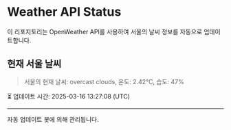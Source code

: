 
# Weather API Status

이 리포지토리는 OpenWeather API를 사용하여 서울의 날씨 정보를 자동으로 업데이트합니다.

## 현재 서울 날씨
> 서울의 현재 날씨: overcast clouds, 온도: 2.42°C, 습도: 47%

⏳ 업데이트 시간: 2025-03-16 13:27:08 (UTC)

---
자동 업데이트 봇에 의해 관리됩니다.
